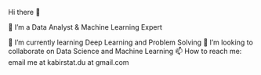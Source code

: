 Hi there 👋

🔭 I’m a Data Analyst & Machine Learning Expert

🌱 I’m currently learning Deep Learning and Problem Solving
👯 I’m looking to collaborate on Data Science and Machine Learning
📫 How to reach me: email me at kabirstat.du at gmail.com



